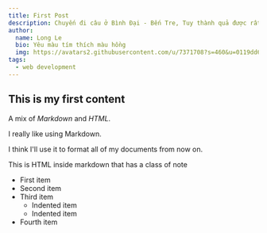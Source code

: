 ```yaml
---
title: First Post
description: Chuyến đi câu ở Bình Đại - Bến Tre, Tuy thành quả được rất nhiều cá nhưng trải nghiệm về đêm thực sự là một trải nghiệm nhớ đời.
author: 
  name: Long Le
  bio: Yêu màu tím thích màu hồng
  img: https://avatars2.githubusercontent.com/u/7371708?s=460&u=0119dd6e17737afb9f29afd2d06a0f6859caa686&v=4
tags: 
  - web development
---
```


## This is my first content

<p><span class="note">A mix of <em>Markdown</em> and <em>HTML</em>.</span></p>

I really like using Markdown.

I think I'll use it to format all of my documents from now on.

<div class="bg-blue-500 text-white p-4 mb-4">
  This is HTML inside markdown that has a class of note
</div>

<info-box>
  <template #info-box>
    This is a vue component inside markdown using slots
  </template>
</info-box>

- First item
- Second item
- Third item
    - Indented item
    - Indented item
- Fourth item